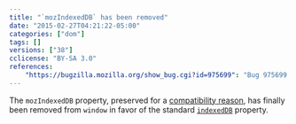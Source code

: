 ```yaml
---
title: "`mozIndexedDB` has been removed"
date: "2015-02-27T04:21:22-05:00"
categories: ["dom"]
tags: []
versions: ["38"]
cclicense: "BY-SA 3.0"
references:
    "https://bugzilla.mozilla.org/show_bug.cgi?id=975699": "Bug 975699 – Remove mozIndexedDB again"
---
```

The `mozIndexedDB` property, preserved for a [compatibility reason](https://bugzilla.mozilla.org/show_bug.cgi?id=770844), has finally been removed from `window` in favor of the standard [`indexedDB`](https://developer.mozilla.org/en-US/docs/Web/API/IDBEnvironment/indexedDB) property.
